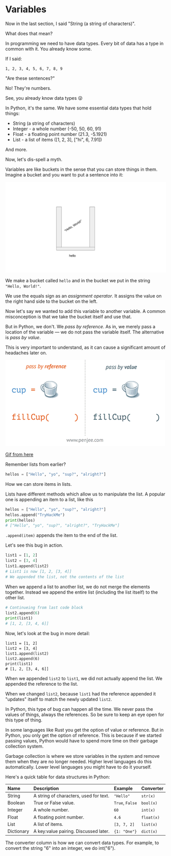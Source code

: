 # Variables

Now in the last section, I said "String \(a string of characters\)".

What does that mean?

In programming we need to have data types. Every bit of data has a type in common with it. You already know some.

If I said:

```text
1, 2, 3, 4, 5, 6, 7, 8, 9
```

"Are these sentences?"

No! They're numbers.

See, you already know data types 😜

In Python, it's the same. We have some essential data types that hold things:

* String \(a string of characters\)
* Integer - a whole number \(-50, 50, 60, 91\)
* Float - a floating point number \(21.3, -5.1921\)
* List - a list of items \(\[1, 2, 3\], \["hi", 6, 7.91\]\)

And more.

Now, let's dis-spell a myth.

Variables are like buckets in the sense that you can store things in them. Imagine a bucket and you want to put a sentence into it:

![](../.gitbook/assets/image%20%285%29.png)

We make a bucket called `hello` and in the bucket we put in the string `"Hello, World!"`.

We use the equals sign as an _assignment operator_. It assigns the value on the right hand side to the bucket on the left.

Now let's say we wanted to add this variable to another variable. A common misconception is that we take the bucket itself and use that.

But in Python, we don't. We _pass by reference_. As in, we merely pass a location of the variable — we do not pass the variable itself. The alternative is _pass by value_.

This is very important to understand, as it can cause a significant amount of headaches later on.

![](../.gitbook/assets/yes.gif)

[Gif from here](https://blog.penjee.com/passing-by-value-vs-by-reference-java-graphical/)

Remember lists from earlier?

```python
hellos = ["Hello", "yo", "sup?", "alright?"]
```

How we can store items in lists.

Lists have different methods which allow us to manipulate the list. A popular one is appending an item to a list, like this

```python
hellos = ["Hello", "yo", "sup?", "alright?"]
hellos.append("TryHackMe")
print(hellos)
# ["Hello", "yo", "sup?", "alright?", "TryHackMe"]
```

`.append(item)` appends the item to the end of the list.

Let's see this bug in action.

```python
list1 = [1, 2]
list2 = [3, 4]
list1.append(list2)
# List1 is now [1, 2, [3, 4]]
# We appended the list, not the contents of the list
```

When we append a list to another list, we do not merge the elements together. Instead we append the entire list \(including the list itself\) to the other list.

```python
# Continueing from last code block
list2.append(6)
print(list1)
# [1, 2, [3, 4, 6]]
```

Now, let's look at the bug in more detail:

```text
list1 = [1, 2]
list2 = [3, 4]
list1.append(list2)
list2.append(6)
print(list1)
# [1, 2, [3, 4, 6]]
```

When we appended `list2` to `list1`, we did not actually append the list. We appended the reference to the list.

When we changed `list2`, because `list1` had the reference appended it "updates" itself to match the newly updated `list2`.

In Python, this type of bug can happen all the time. We never pass the values of things, always the references. So be sure to keep an eye open for this type of thing.

In some languages like Rust you get the option of value or reference. But in Python, you only get the option of reference. This is because if we started passing values, Python would have to spend more time on their garbage collection system.

Garbage collection is where we store variables in the system and remove them when they are no longer needed. Higher level languages do this automatically. Lower level languages you might have to do it yourself.

Here's a quick table for data structures in Python:

| Name | Description | Example | Converter |
| :--- | :--- | :--- | :--- |
| String | A string of characters, used for text. | `"Hello"` | `str(x)` |
| Boolean | True or False value. | `True`, `False` | `bool(x)` |
| Integer | A whole number. | `60` | `int(x)` |
| Float | A floating point number. | `4.6` | `float(x)` |
| List | A list of items. | `[3, 7, 2]` | `list(x)` |
| Dictionary | A key:value pairing. Discussed later. | `{1: "One"}` | `dict(x)` |

The converter column is how we can convert data types. For example, to convert the string "6" into an integer, we do int\("6"\).

